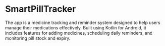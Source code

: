 # SmartPillTracker
The app is a medicine tracking and reminder system designed to help users manage their medications effectively. Built using Kotlin for Android, it includes features for adding medicines, scheduling daily reminders, and monitoring pill stock and expiry.
